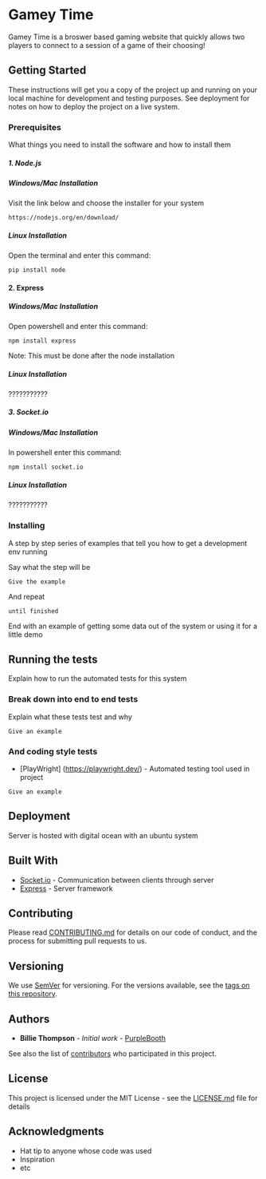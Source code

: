 # Gamey Time

Gamey Time is a broswer based gaming website that quickly allows two players to connect to a session of a game of their choosing!

## Getting Started

These instructions will get you a copy of the project up and running on your local machine for development and testing purposes. See deployment for notes on how to deploy the project on a live system.

### Prerequisites

What things you need to install the software and how to install them

##### 1. Node.js
##### Windows/Mac Installation

Visit the link below and choose the installer for your system
```
https://nodejs.org/en/download/
```

##### Linux Installation

Open the terminal and enter this command:
```
pip install node
```

#### 2. Express

##### Windows/Mac Installation
Open powershell and enter this command:
```
npm install express
```
Note: This must be done after the node installation


##### Linux Installation

???????????


##### 3. Socket.io

##### Windows/Mac Installation
In powershell enter this command:

```
npm install socket.io
```

##### Linux Installation

???????????


### Installing

A step by step series of examples that tell you how to get a development env running

Say what the step will be

```
Give the example
```

And repeat

```
until finished
```

End with an example of getting some data out of the system or using it for a little demo

## Running the tests

Explain how to run the automated tests for this system

### Break down into end to end tests

Explain what these tests test and why

```
Give an example
```

### And coding style tests

* [PlayWright] (https://playwright.dev/) - Automated testing tool used in project

```
Give an example
```

## Deployment

Server is hosted with digital ocean with an ubuntu system

## Built With

* [Socket.io](https://socket.io/) - Communication between clients through server
* [Express](https://expressjs.com/) - Server framework

## Contributing

Please read [CONTRIBUTING.md](https://gist.github.com/PurpleBooth/b24679402957c63ec426) for details on our code of conduct, and the process for submitting pull requests to us.

## Versioning

We use [SemVer](http://semver.org/) for versioning. For the versions available, see the [tags on this repository](https://github.com/your/project/tags).

## Authors

* **Billie Thompson** - *Initial work* - [PurpleBooth](https://github.com/PurpleBooth)

See also the list of [contributors](https://github.com/your/project/contributors) who participated in this project.

## License

This project is licensed under the MIT License - see the [LICENSE.md](LICENSE.md) file for details

## Acknowledgments

* Hat tip to anyone whose code was used
* Inspiration
* etc
